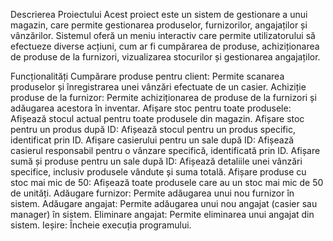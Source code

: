 Descrierea Proiectului
Acest proiect este un sistem de gestionare a unui magazin, 
care permite gestionarea produselor, furnizorilor, angajaților și vânzărilor. 
Sistemul oferă un meniu interactiv care permite utilizatorului să efectueze diverse acțiuni, 
cum ar fi cumpărarea de produse, achiziționarea de produse de la furnizori, vizualizarea stocurilor și gestionarea angajaților.

Funcționalități
Cumpărare produse pentru client: Permite scanarea produselor și înregistrarea unei vânzări efectuate de un casier.
Achiziție produse de la furnizor: Permite achiziționarea de produse de la furnizori și adăugarea acestora în inventar.
Afișare stoc pentru toate produsele: Afișează stocul actual pentru toate produsele din magazin.
Afișare stoc pentru un produs după ID: Afișează stocul pentru un produs specific, identificat prin ID.
Afișare casierului pentru un sale după ID: Afișează casierul responsabil pentru o vânzare specifică, identificată prin ID.
Afișare sumă și produse pentru un sale după ID: Afișează detaliile unei vânzări specifice, inclusiv produsele vândute și suma totală.
Afișare produse cu stoc mai mic de 50: Afișează toate produsele care au un stoc mai mic de 50 de unități.
Adăugare furnizor: Permite adăugarea unui nou furnizor în sistem.
Adăugare angajat: Permite adăugarea unui nou angajat (casier sau manager) în sistem.
Eliminare angajat: Permite eliminarea unui angajat din sistem.
Ieșire: Încheie execuția programului.
